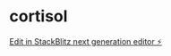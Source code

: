 # cortisol

[Edit in StackBlitz next generation editor ⚡️](https://stackblitz.com/~/github.com/mph1998-cloud/cortisol)